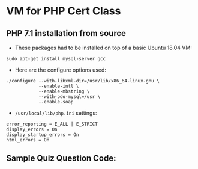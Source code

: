 # VM for PHP Cert Class

## PHP 7.1 installation from source
* These packages had to be installed on top of a basic Ubuntu 18.04 VM:
```
sudo apt-get install mysql-server gcc  
```
* Here are the configure options used:
```
./configure --with-libxml-dir=/usr/lib/x86_64-linux-gnu \
            --enable-intl \
            --enable-mbstring \
            --with-pdo-mysql=/usr \
            --enable-soap
```
* `/usr/local/lib/php.ini` settings:
```
error_reporting = E_ALL | E_STRICT
display_errors = On
display_startup_errors = On
html_errors = On
```

## Sample Quiz Question Code:


